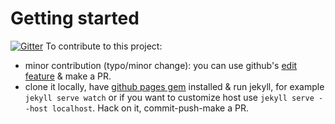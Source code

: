 # Getting started

[![Gitter](https://badges.gitter.im/Join%20Chat.svg)](https://gitter.im/Kottans/kottans.github.io?utm_source=badge&utm_medium=badge&utm_campaign=pr-badge&utm_content=badge)
To contribute to this project:
  - minor contribution (typo/minor change): you can use github's [edit feature](https://help.github.com/articles/editing-files) & make a PR.
  - clone it locally, have [github pages gem](https://github.com/github/pages-gem) installed & run jekyll, for example `jekyll serve watch` or if you want to customize host use `jekyll serve --host localhost`. Hack on it, commit-push-make a PR.
